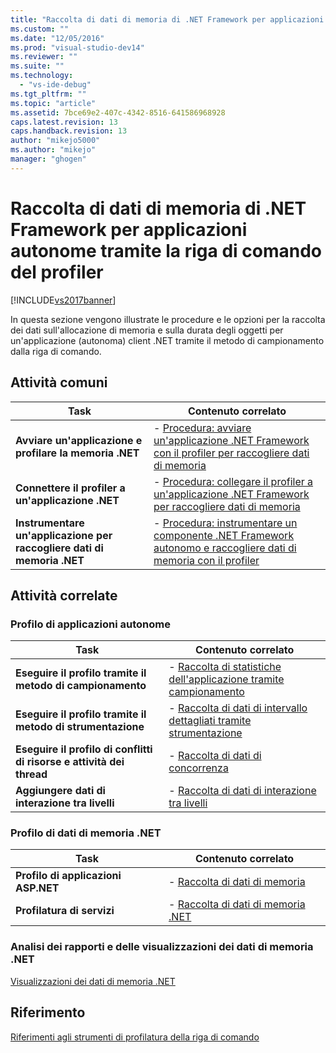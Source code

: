 ```yaml
---
title: "Raccolta di dati di memoria di .NET Framework per applicazioni autonome tramite la riga di comando del profiler | Microsoft Docs"
ms.custom: ""
ms.date: "12/05/2016"
ms.prod: "visual-studio-dev14"
ms.reviewer: ""
ms.suite: ""
ms.technology: 
  - "vs-ide-debug"
ms.tgt_pltfrm: ""
ms.topic: "article"
ms.assetid: 7bce69e2-407c-4342-8516-641586968928
caps.latest.revision: 13
caps.handback.revision: 13
author: "mikejo5000"
ms.author: "mikejo"
manager: "ghogen"
---
```

# Raccolta di dati di memoria di .NET Framework per applicazioni autonome tramite la riga di comando del profiler
[!INCLUDE[vs2017banner](../code-quality/includes/vs2017banner.md)]

In questa sezione vengono illustrate le procedure e le opzioni per la raccolta dei dati sull'allocazione di memoria e sulla durata degli oggetti per un'applicazione \(autonoma\) client .NET tramite il metodo di campionamento dalla riga di comando.  
  
## Attività comuni  
  
|Task|Contenuto correlato|  
|----------|-------------------------|  
|**Avviare un'applicazione e profilare la memoria .NET**|-   [Procedura: avviare un'applicazione .NET Framework con il profiler per raccogliere dati di memoria](../profiling/how-to-launch-a-stand-alone-dotnet-framework-application-with-the-profiler-to-collect-memory-data-by-using-the-command-line.md)|  
|**Connettere il profiler a un'applicazione .NET**|-   [Procedura: collegare il profiler a un'applicazione .NET Framework per raccogliere dati di memoria](../profiling/how-to-attach-the-profiler-to-a-dotnet-framework-stand-alone-application-to-collect-memory-data-by-using-the-command-line.md)|  
|**Instrumentare un'applicazione per raccogliere dati di memoria .NET**|-   [Procedura: instrumentare un componente .NET Framework autonomo e raccogliere dati di memoria con il profiler](../profiling/how-to-instrument-a-stand-alone-dotnet-framework-component-and-collect-memory-data-with-the-profiler-by-using-the-command-line.md)|  
  
## Attività correlate  
  
### Profilo di applicazioni autonome  
  
|Task|Contenuto correlato|  
|----------|-------------------------|  
|**Eseguire il profilo tramite il metodo di campionamento**|-   [Raccolta di statistiche dell'applicazione tramite campionamento](../profiling/collecting-application-statistics-for-stand-alone-applications-by-using-the-profiler-command-line.md)|  
|**Eseguire il profilo tramite il metodo di strumentazione**|-   [Raccolta di dati di intervallo dettagliati tramite strumentazione](../profiling/collecting-detailed-timing-data-for-a-stand-alone-application-by-using-the-profiler-command-line.md)|  
|**Eseguire il profilo di conflitti di risorse e attività dei thread**|-   [Raccolta di dati di concorrenza](../profiling/collecting-concurrency-data-for-stand-alone-applications-by-using-the-profiler-command-line.md)|  
|**Aggiungere dati di interazione tra livelli**|-   [Raccolta di dati di interazione tra livelli](../profiling/adding-tier-interaction-data-from-the-command-line.md)|  
  
### Profilo di dati di memoria .NET  
  
|Task|Contenuto correlato|  
|----------|-------------------------|  
|**Profilo di applicazioni ASP.NET**|-   [Raccolta di dati di memoria](../profiling/collecting-memory-data-from-an-aspnet-web-application-by-using-the-profiler-command-line.md)|  
|**Profilatura di servizi**|-   [Raccolta di dati di memoria .NET](../profiling/collecting-memory-data-from-dotnet-framework-services-by-using-the-profiler-command-line.md)|  
  
### Analisi dei rapporti e delle visualizzazioni dei dati di memoria .NET  
 [Visualizzazioni dei dati di memoria .NET](../profiling/dotnet-memory-data-views.md)  
  
## Riferimento  
 [Riferimenti agli strumenti di profilatura della riga di comando](../profiling/command-line-profiling-tools-reference.md)